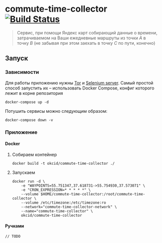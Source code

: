 # commute-time-collector [![Build Status](https://travis-ci.com/OkciD/commute-time-collector.svg?branch=master)](https://travis-ci.com/OkciD/commute-time-collector)
> Сервис, при помощи Яндекс карт собирающий данные о времени, затрачиваемом на Ваши ежедневные маршруты
> из точки _A_ в точку _B_ (не забывая при этом заехать в точку _C_ по пути, конечно) 

## Запуск

### Зависимости

Для работы приложению нужны [Tor](https://www.torproject.org/) и [Selenium server](https://www.selenium.dev/downloads/).
Самый простой способ запустить их &ndash; использовать Docker Compose, конфиг которого лежит в корне репозитория
```shell script
docker-compose up -d
```

Потушить сервисы можно следующим образом:
```shell script
docker-compose down -v
```

### Приложение

#### Docker

1. Собираем контейнер
    ```shell script
    docker build -t okcid/commute-time-collector ./
    ```
2. Запускаем
    ```shell script
    docker run -d \
        -e "WAYPOINTS=55.751347,37.618731->55.754930,37.573071" \
        -e "CRON_EXPRESSION=* * * * *" \
        --volume $HOME/commute-time-collector:/root/commute-time-collector \
        --volume /etc/timezone:/etc/timezone:ro
        --network="commute-time-collector-network" \
        --name="commute-time-collector" \
        okcid/commute-time-collector
    ```

#### Ручками
`// TODO`
